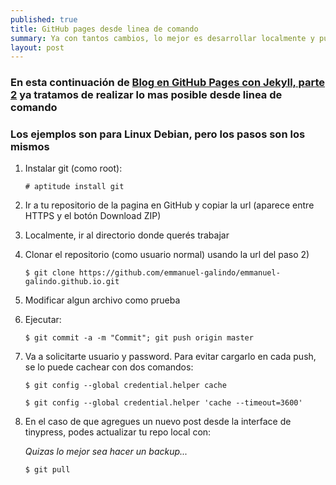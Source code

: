 ```yaml
---
published: true
title: GitHub pages desde linea de comando
summary: Ya con tantos cambios, lo mejor es desarrollar localmente y publicar los cambios usando Git. 
layout: post
---
```

### En esta continuación de [Blog en GitHub Pages con Jekyll, parte 2][1] ya tratamos de realizar lo mas posible desde linea de comando

### Los ejemplos son para Linux Debian, pero los pasos son los mismos ###


1. Instalar git (como root): 

    `# aptitude install git`

2. Ir a tu repositorio de la pagina en GitHub y copiar la url (aparece entre HTTPS y el botón Download ZIP)
3. Localmente, ir al directorio donde querés trabajar
4. Clonar el repositorio (como usuario normal) usando la url del paso 2) 

    `$ git clone https://github.com/emmanuel-galindo/emmanuel-galindo.github.io.git`

5. Modificar algun archivo como prueba
6. Ejecutar: 
    
    `$ git commit -a -m "Commit"; git push origin master`

7. Va a solicitarte usuario y password. Para evitar cargarlo en cada push, se lo puede cachear con dos comandos:

    `$ git config --global credential.helper cache`

    `$ git config --global credential.helper 'cache --timeout=3600'`


8. En el caso de que agregues un nuevo post desde la interface de tinypress, podes actualizar tu repo local con:

    *Quizas lo mejor sea hacer un backup...*

    `$ git pull`

[1]: http://emmanuel-galindo.github.io/2016/04/15/github-pages-jekyll-y-tinypress.html

